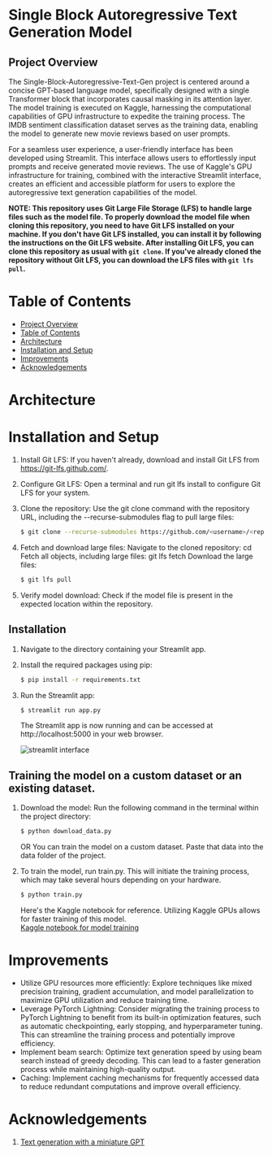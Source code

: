 # Single Block Autoregressive Text Generation Model
## Project Overview

The Single-Block-Autoregressive-Text-Gen project is centered around a concise GPT-based language model, specifically designed with a single Transformer block that incorporates causal masking in its attention layer. The model training is executed on Kaggle, harnessing the computational capabilities of GPU infrastructure to expedite the training process. The IMDB sentiment classification dataset serves as the training data, enabling the model to generate new movie reviews based on user prompts.

For a seamless user experience, a user-friendly interface has been developed using Streamlit. This interface allows users to effortlessly input prompts and receive generated movie reviews. The use of Kaggle's GPU infrastructure for training, combined with the interactive Streamlit interface, creates an efficient and accessible platform for users to explore the autoregressive text generation capabilities of the model.

**NOTE: This repository uses Git Large File Storage (LFS) to handle large files such as the model file. To properly download the model file when cloning this repository, you need to have Git LFS installed on your machine.
If you don't have Git LFS installed, you can install it by following the instructions on the Git LFS website. After installing Git LFS, you can clone this repository as usual with `git clone`.
If you've already cloned the repository without Git LFS, you can download the LFS files with `git lfs pull`.**

# Table of Contents
- [Project Overview](#project-overview)
- [Table of Contents](#table-of-contents)
- [Architecture](#architecture)
- [Installation and Setup](#installation-and-setup)
- [Improvements](#improvements)
- [Acknowledgements](#acknowledgements)

# Architecture

# Installation and Setup
1.  Install Git LFS:
    If you haven't already, download and install Git LFS from https://git-lfs.github.com/.
2. Configure Git LFS:
    Open a terminal and run git lfs install to configure Git LFS for your system.
3. Clone the repository:
    Use the git clone command with the repository URL, including the --recurse-submodules flag to pull large files:

    ```bash
    $ git clone --recurse-submodules https://github.com/<username>/<repo-name>.git
    ```
4. Fetch and download large files:
    Navigate to the cloned repository: cd <repo-name>
    Fetch all objects, including large files: git lfs fetch
    Download the large files:
   
    ```bash
    $ git lfs pull
    ```
6. Verify model download:
    Check if the model file is present in the expected location within the repository.
## Installation
1. Navigate to the directory containing your Streamlit app.
2. Install the required packages using pip:

    ```bash
    $ pip install -r requirements.txt
    ```
3. Run the Streamlit app:

    ```bash
    $ streamlit run app.py
    ```

    The Streamlit app is now running and can be accessed at http://localhost:5000 in your web browser.

    ![streamlit interface](https://github.com/ajinkyavbhandare/Single-Block-Autoregressive-Text-Gen/blob/main/images/app.png)

## Training the model on a custom dataset or an existing dataset.

1. Download the model:
    Run the following command in the terminal within the project directory:

    ```bash
   $ python download_data.py
   ```
    OR You can train the model on a custom dataset. Paste that data into the data folder of the project.
2. To train the model, run train.py. This will initiate the training process, which may take several hours depending on your hardware.

     ```bash
   $ python train.py
   ```
     
 
     Here's the Kaggle notebook for reference. Utilizing Kaggle GPUs allows for faster training of this model.  
     [Kaggle notebook for model training](https://www.kaggle.com/code/ajinkyabhandare2002/single-block-autoregressive-text-gen)  
    
# Improvements
- Utilize GPU resources more efficiently: Explore techniques like mixed precision training, gradient accumulation, and model parallelization to maximize GPU utilization and reduce training time.
- Leverage PyTorch Lightning: Consider migrating the training process to PyTorch Lightning to benefit from its built-in optimization features, such as automatic checkpointing, early stopping, and hyperparameter tuning. This can streamline the training process and potentially improve efficiency.
- Implement beam search: Optimize text generation speed by using beam search instead of greedy decoding. This can lead to a faster generation process while maintaining high-quality output.
- Caching: Implement caching mechanisms for frequently accessed data to reduce redundant computations and improve overall efficiency.

# Acknowledgements
1. [Text generation with a miniature GPT](https://keras.io/examples/generative/text_generation_with_miniature_gpt/)
